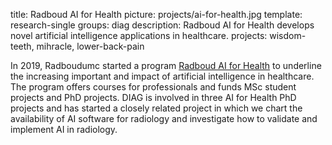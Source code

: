 title: Radboud AI for Health
picture: projects/ai-for-health.jpg
template: research-single
groups: diag
description: Radboud AI for Health develops novel artificial intelligence applications in healthcare. 
projects: wisdom-teeth, mihracle, lower-back-pain

In 2019, Radboudumc started a program [Radboud AI for Health]() to underline the increasing important and impact of artificial intelligence in healthcare. The program offers courses for professionals and funds MSc student projects and PhD projects. DIAG is involved in three AI for Health PhD projects and has started a closely related project in which we chart the availability of AI software for radiology and investigate how to validate and implement AI in radiology.

